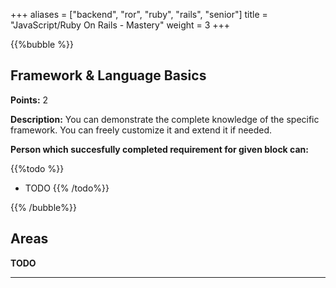 +++
aliases = ["backend", "ror", "ruby", "rails", "senior"]
title = "JavaScript/Ruby On Rails - Mastery"
weight = 3
+++

{{%bubble %}}

## Framework & Language Basics

**Points:** 2 

**Description:** You can demonstrate the complete knowledge of the specific framework. You can freely customize it and extend it if needed.

**Person which succesfully completed requirement for given block can:** 

{{%todo %}}
- TODO
{{% /todo%}}

{{% /bubble%}}

## Areas

**TODO**

---

